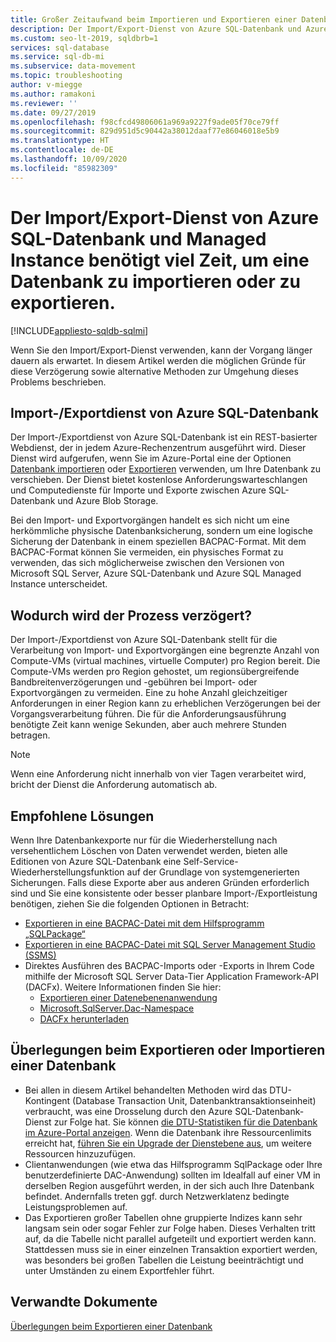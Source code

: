 ```yaml
---
title: Großer Zeitaufwand beim Importieren und Exportieren einer Datenbank
description: Der Import/Export-Dienst von Azure SQL-Datenbank und Azure SQL Managed Instance benötigt viel Zeit, um eine Datenbank zu importieren oder zu exportieren.
ms.custom: seo-lt-2019, sqldbrb=1
services: sql-database
ms.service: sql-db-mi
ms.subservice: data-movement
ms.topic: troubleshooting
author: v-miegge
ms.author: ramakoni
ms.reviewer: ''
ms.date: 09/27/2019
ms.openlocfilehash: f98cfcd49806061a969a9227f9ade05f70ce79ff
ms.sourcegitcommit: 829d951d5c90442a38012daaf77e86046018e5b9
ms.translationtype: HT
ms.contentlocale: de-DE
ms.lasthandoff: 10/09/2020
ms.locfileid: "85982309"
---
```

# <a name="azure-sql-database-and-managed-instance-importexport-service-takes-a-long-time-to-import-or-export-a-database"></a>Der Import/Export-Dienst von Azure SQL-Datenbank und Managed Instance benötigt viel Zeit, um eine Datenbank zu importieren oder zu exportieren.

[!INCLUDE[appliesto-sqldb-sqlmi](../includes/appliesto-sqldb-sqlmi.md)]

Wenn Sie den Import/Export-Dienst verwenden, kann der Vorgang länger dauern als erwartet. In diesem Artikel werden die möglichen Gründe für diese Verzögerung sowie alternative Methoden zur Umgehung dieses Problems beschrieben.

## <a name="azure-sql-database-importexport-service"></a>Import-/Exportdienst von Azure SQL-Datenbank

Der Import-/Exportdienst von Azure SQL-Datenbank ist ein REST-basierter Webdienst, der in jedem Azure-Rechenzentrum ausgeführt wird. Dieser Dienst wird aufgerufen, wenn Sie im Azure-Portal eine der Optionen [Datenbank importieren](database-import.md#using-azure-portal) oder [Exportieren](https://docs.microsoft.com/azure/sql-database/sql-database-export#export-to-a-bacpac-file-using-the-azure-portal) verwenden, um Ihre Datenbank zu verschieben. Der Dienst bietet kostenlose Anforderungswarteschlangen und Computedienste für Importe und Exporte zwischen Azure SQL-Datenbank und Azure Blob Storage.

Bei den Import- und Exportvorgängen handelt es sich nicht um eine herkömmliche physische Datenbanksicherung, sondern um eine logische Sicherung der Datenbank in einem speziellen BACPAC-Format. Mit dem BACPAC-Format können Sie vermeiden, ein physisches Format zu verwenden, das sich möglicherweise zwischen den Versionen von Microsoft SQL Server, Azure SQL-Datenbank und Azure SQL Managed Instance unterscheidet.

## <a name="what-causes-delays-in-the-process"></a>Wodurch wird der Prozess verzögert?

Der Import-/Exportdienst von Azure SQL-Datenbank stellt für die Verarbeitung von Import- und Exportvorgängen eine begrenzte Anzahl von Compute-VMs (virtual machines, virtuelle Computer) pro Region bereit. Die Compute-VMs werden pro Region gehostet, um regionsübergreifende Bandbreitenverzögerungen und -gebühren bei Import- oder Exportvorgängen zu vermeiden. Eine zu hohe Anzahl gleichzeitiger Anforderungen in einer Region kann zu erheblichen Verzögerungen bei der Vorgangsverarbeitung führen. Die für die Anforderungsausführung benötigte Zeit kann wenige Sekunden, aber auch mehrere Stunden betragen.

> [!NOTE]
> Wenn eine Anforderung nicht innerhalb von vier Tagen verarbeitet wird, bricht der Dienst die Anforderung automatisch ab.

## <a name="recommended-solutions"></a>Empfohlene Lösungen

Wenn Ihre Datenbankexporte nur für die Wiederherstellung nach versehentlichem Löschen von Daten verwendet werden, bieten alle Editionen von Azure SQL-Datenbank eine Self-Service-Wiederherstellungsfunktion auf der Grundlage von systemgenerierten Sicherungen. Falls diese Exporte aber aus anderen Gründen erforderlich sind und Sie eine konsistente oder besser planbare Import-/Exportleistung benötigen, ziehen Sie die folgenden Optionen in Betracht:

* [Exportieren in eine BACPAC-Datei mit dem Hilfsprogramm „SQLPackage“](https://docs.microsoft.com/azure/sql-database/sql-database-export#export-to-a-bacpac-file-using-the-sqlpackage-utility)
* [Exportieren in eine BACPAC-Datei mit SQL Server Management Studio (SSMS)](https://docs.microsoft.com/azure/sql-database/sql-database-export#export-to-a-bacpac-file-using-sql-server-management-studio-ssms)
* Direktes Ausführen des BACPAC-Imports oder -Exports in Ihrem Code mithilfe der Microsoft SQL Server Data-Tier Application Framework-API (DACFx). Weitere Informationen finden Sie hier:
  * [Exportieren einer Datenebenenanwendung](https://docs.microsoft.com/sql/relational-databases/data-tier-applications/export-a-data-tier-application)
  * [Microsoft.SqlServer.Dac-Namespace](https://docs.microsoft.com/dotnet/api/microsoft.sqlserver.dac)
  * [DACFx herunterladen](https://www.microsoft.com/download/details.aspx?id=55713)

## <a name="things-to-consider-when-you-export-or-import-a-database"></a>Überlegungen beim Exportieren oder Importieren einer Datenbank

* Bei allen in diesem Artikel behandelten Methoden wird das DTU-Kontingent (Database Transaction Unit, Datenbanktransaktionseinheit) verbraucht, was eine Drosselung durch den Azure SQL-Datenbank-Dienst zur Folge hat. Sie können [die DTU-Statistiken für die Datenbank im Azure-Portal anzeigen](https://docs.microsoft.com/azure/sql-database/sql-database-monitor-tune-overview#sql-database-resource-monitoring). Wenn die Datenbank ihre Ressourcenlimits erreicht hat, [führen Sie ein Upgrade der Dienstebene aus](https://docs.microsoft.com/azure/sql-database/sql-database-scale-resources), um weitere Ressourcen hinzuzufügen.
* Clientanwendungen (wie etwa das Hilfsprogramm SqlPackage oder Ihre benutzerdefinierte DAC-Anwendung) sollten im Idealfall auf einer VM in derselben Region ausgeführt werden, in der sich auch Ihre Datenbank befindet. Andernfalls treten ggf. durch Netzwerklatenz bedingte Leistungsproblemen auf.
* Das Exportieren großer Tabellen ohne gruppierte Indizes kann sehr langsam sein oder sogar Fehler zur Folge haben. Dieses Verhalten tritt auf, da die Tabelle nicht parallel aufgeteilt und exportiert werden kann. Stattdessen muss sie in einer einzelnen Transaktion exportiert werden, was besonders bei großen Tabellen die Leistung beeinträchtigt und unter Umständen zu einem Exportfehler führt.


## <a name="related-documents"></a>Verwandte Dokumente

[Überlegungen beim Exportieren einer Datenbank](https://docs.microsoft.com/azure/sql-database/sql-database-export#considerations-when-exporting-an-azure-sql-database)
